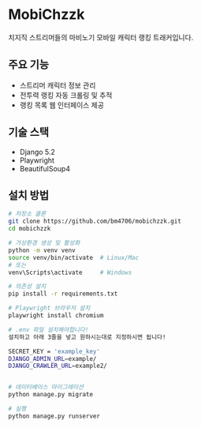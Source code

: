# MobiChzzk

치지직 스트리머들의 마비노기 모바일 캐릭터 랭킹 트래커입니다.

## 주요 기능

- 스트리머 캐릭터 정보 관리
- 전투력 랭킹 자동 크롤링 및 추적
- 랭킹 목록 웹 인터페이스 제공

## 기술 스택

- Django 5.2
- Playwright
- BeautifulSoup4

## 설치 방법

```bash
# 저장소 클론
git clone https://github.com/bm4706/mobichzzk.git
cd mobichzzk

# 가상환경 생성 및 활성화
python -m venv venv
source venv/bin/activate  # Linux/Mac
# 또는
venv\Scripts\activate     # Windows

# 의존성 설치
pip install -r requirements.txt

# Playwright 브라우저 설치
playwright install chromium

# .env 파일 설치해야합니다! 
설치하고 아래 3줄을 넣고 원하시는대로 지정하시면 됩니다!

SECRET_KEY = 'example_key'
DJANGO_ADMIN_URL=example/
DJANGO_CRAWLER_URL=example2/


# 데이터베이스 마이그레이션
python manage.py migrate

# 실행
python manage.py runserver